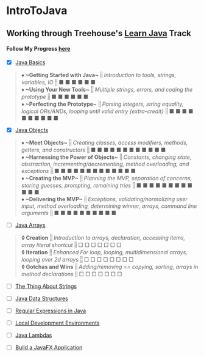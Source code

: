 # IntroToJava
## Working through Treehouse's [Learn Java](https://teamtreehouse.com/tracks/learn-java) Track
#### Follow My Progress [here](https://teamtreehouse.com/stephanieyoustra)



- [x] [Java Basics](https://teamtreehouse.com/library/java-basics)
> **♦ ~Getting Started with Java~** _⸽⸽ Introduction to tools, strings, variables, IO ⸽⸽_ ■ ■ ■ ■ ■ ■  
> **♦ ~Using Your New Tools~** _⸽⸽ Multiple strings, errors, and coding the prototype ⸽⸽_ ■ ■ ■ ■ ■ ■  
> **♦ ~Perfecting the Prototype~** _⸽⸽ Parsing integers, string equality, logical ORs/ANDs, looping until valid entry {extra-credit} ⸽⸽_ ■ ■ ■ ■ ■ ■ ■ ■ ■ ■  


- [x] [Java Objects](https://teamtreehouse.com/library/java-objects-2)
> **♦ ~Meet Objects~** _⸽⸽ Creating classes, access modifiers, methods, getters, and constructors ⸽⸽_ ■ ■ ■ ■ ■ ■ ■ ■ ■ ■ ■ ■  
> **♦ ~Harnessing the Power of Objects~** _⸽⸽ Constants, changing state, abstraction, incrementing/decrementing, method overloading, and exceptions ⸽⸽_ ■ ■ ■ ■ ■ ■ ■ ■ ■ ■ ■ ■ ■  
> **♦ ~Creating the MVP~** _⸽⸽ Planning the MVP, separation of concerns, storing guesses, prompting, remaining tries ⸽⸽_ ■ ■ ■ ■ ■ ■ ■ ■ ■ ■ ■ ■  
> **♦ ~Delivering the MVP~** _⸽⸽ Exceptions, validating/normalizing user input, method overloading, determining winner, arrays, command line arguments ⸽⸽_ ■ ■ ■ ■ ■ ■ ■ ■ ■ ■

- [ ] [Java Arrays](https://teamtreehouse.com/library/java-arrays)
> **◊ Creation** _⸽⸽ Introduction to arrays, declaration, accessing items, array literal shortcut ⸽⸽_ □ □ □ □ □ □ □  
> **◊ Iteration** _⸽⸽ Enhanced For loop, looping, multidimensional arrays, looping over 2d arrays ⸽⸽_ □ □ □ □ □ □ □ □  
> **◊ Gotchas and Wins** _⸽⸽ Adding/removing == copying, sorting, arrays in method declarations ⸽⸽_ □ □ □ □ □ □ □  


- [ ] [The Thing About Strings](https://teamtreehouse.com/library/the-thing-about-strings)

- [ ] [Java Data Structures](https://teamtreehouse.com/library/java-data-structures)

- [ ] [Regular Expressions in Java](https://teamtreehouse.com/library/regular-expressions-in-java)

- [ ] [Local Development Environments](https://teamtreehouse.com/library/local-development-environments)

- [ ] [Java Lambdas](https://teamtreehouse.com/library/java-lambdas)

- [ ] [Build a JavaFX Application](https://teamtreehouse.com/library/build-a-javafx-application)
